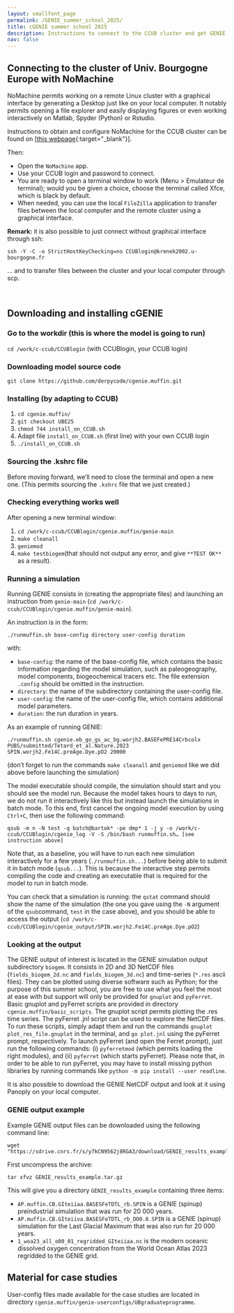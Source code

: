 ```yaml
---
layout: smallfont_page
permalink: /GENIE_summer_school_2025/
title: cGENIE summer school 2025
description: Instructions to connect to the CCUB cluster and get GENIE running
nav: false
---
```

## Connecting to the cluster of Univ. Bourgogne Europe with NoMachine

NoMachine permits working on a remote Linux cluster with a graphical interface by generating a Desktop just like on your local computer. It notably permits opening a file explorer and easily displaying figures or even working interactively on Matlab, Spyder (Python) or Rstudio.

Instructions to obtain and configure NoMachine for the CCUB cluster can be found on [[this webpage](https://ccub.u-bourgogne.fr/dnum-ccub/spip.php?article961){:target="_blank"}].

Then:
- Open the `NoMachine` app.
- Use your CCUB login and password to connect.
- You are ready to open a terminal window to work (Menu > Emulateur de terminal); would you be given a choice, choose the terminal called Xfce, which is black by default.
- When needed, you can use the local `FileZilla` application to transfer files between the local computer and the remote cluster using a graphical interface.

__Remark:__ it is also possible to just connect without graphical interface through ssh: 
```
ssh -Y -C -o StrictHostKeyChecking=no CCUBlogin@krenek2002.u-bourgogne.fr
```
… and to transfer files between the cluster and your local computer through scp.

<p>&nbsp;</p>

## Downloading and installing cGENIE

### Go to the workdir (this is where the model is going to run)

`cd /work/c-ccub/CCUBlogin` (with CCUBlogin, your CCUB login)

### Downloading model source code

`git clone https://github.com/derpycode/cgenie.muffin.git`

### Installing (by adapting to CCUB)

1. `cd cgenie.muffin/`
2. `git checkout UBE25`
3. `chmod 744 install_on_CCUB.sh`
4. Adapt file `install_on_CCUB.sh` (first line) with your own CCUB login 
5. `./install_on_CCUB.sh`

### Sourcing the .kshrc file

Before moving forward, we’ll need to close the terminal and open a new one. (This permits sourcing the `.kshrc` file that we just created.)

### Checking everything works well

After opening a new terminal window:
1. `cd /work/c-ccub/CCUBlogin/cgenie.muffin/genie-main`
2. `make cleanall`
3. `geniemod`
4. `make testbiogem`(that should not output any error, and give `**TEST OK**` as a result).

### Running a simulation

Running GENIE consists in (creating the appropriate files) and launching an instruction from `genie-main` (`cd /work/c-ccub/CCUBlogin/cgenie.muffin/genie-main`).

An instruction is in the form:
```
./runmuffin.sh base-config directory user-config duration
```
with:
- `base-config`: the name of the base-config file, which contains the basic information regarding the model simulation, such as paleogeography, model components, biogeochemical tracers etc. The file extension `.config` should be omitted in the instruction. 
- `directory`: the name of the subdirectory containing the user-config file.
- `user-config`: the name of the user-config file, which contains additional model parameters.
- `duration`: the run duration in years.

As an example of running GENIE:
```
./runmuffin.sh cgenie.eb_go_gs_ac_bg.worjh2.BASEFePRE14Crbcolx PUBS/submitted/Tetard_et_al.Nature.2023 SPIN.worjh2.Fe14C.preAge.Dye.pO2 20000
```
(don’t forget to run the commands `make cleanall` and `geniemod` like we did above before launching the simulation)

The model executable should compile, the simulation should start and you should see the model run. Because the model takes hours to days to run, we do not run it interactively like this but instead launch the simulations in batch mode. To this end, first cancel the ongoing model execution by using `Ctrl+C`, then use the following command:
```
qsub -m n -N test -q batch@bartok* -pe dmp* 1 -j y -o /work/c-ccub/CCUBlogin/cgenie_log -V -S /bin/bash runmuffin.sh… [see instruction above]
```

Note that, as a baseline, you will have to run each new simulation interactively for a few years (`./runmuffin.sh...`) before being able to submit it in batch mode (`qsub...`). This is because the interactive step permits compiling the code and creating an executable that is required for the model to run in batch mode.

You can check that a simulation is running: the `qstat` command should show the name of the simulation (the one you gave using the `-N` argument of the `qsub`command, `test` in the case above), and you should be able to access the output (`cd /work/c-ccub/CCUBlogin/cgenie_output/SPIN.worjh2.Fe14C.preAge.Dye.pO2`)

### Looking at the output

The GENIE output of interest is located in the GENIE simulation output subdirectory `biogem`. It consists in 2D and 3D NetCDF files (`fields_biogem_2d.nc` and `fields_biogem_3d.nc`) and time-series (`*.res` ascii files). They can be plotted using diverse software such as Python; for the purpose of this summer school, you are free to use what you feel the most at ease with but support will only be provided for `gnuplot` and `pyFerret`. Basic gnuplot and pyFerret scripts are provided in directory `cgenie.muffin/basic_scripts`. The gnuplot script permits plotting the .res time series. The pyFerret .jnl script can be used to explore the NetCDF files. To run these scripts, simply adapt them and run the commands `gnuplot plot_res_file.gnuplot` in the terminal, and `go plot.jnl` using the pyFerret prompt, respectively. To launch pyFerret (and open the Ferret prompt), just run the following commands: (i) `pyferretmod` (which permits loading the right modules), and (ii) `pyferret` (which starts pyFerret). Please note that, in order to be able to run pyFerret, you may have to install missing python libraries by running commands like `python -m pip install --user readline`. 

It is also possible to download the GENIE NetCDF output and look at it using Panoply on your local computer.

### GENIE output example

Example GENIE output files can be downloaded using the following command line:

```
wget "https://sdrive.cnrs.fr/s/y7kCN9562j8RGA3/download/GENIE_results_example.tar.gz"
```

First uncompress the archive:
```
tar xfvz GENIE_results_example.tar.gz
```

This will give you a directory `GENIE_results_example` containing three items:
- `AP.muffin.CB.GIteiiaa.BASESFeTDTL_rb.SPIN` is a GENIE (spinup) preindustrial simulation that was run for 20 000 years.
- `AP.muffin.CB.GIteiiva.BASESFeTDTL_rb_DO0.0.SPIN` is a GENIE (spinup) simulation for the Last Glacial Maximum that was also run for 20 000 years.
- `1_woa23_all_o00_01_regridded_GIteiiaa.nc` is the modern oceanic dissolved oxygen concentration from the World Ocean Atlas 2023 regridded to the GENIE grid.

## Material for case studies

User-config files made available for the case studies are located in directory `cgenie.muffin/genie-userconfigs/UBgraduateprogramme`.








